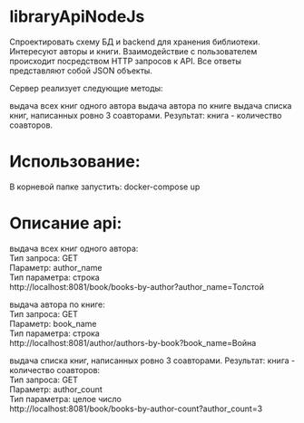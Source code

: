 # libraryApiNodeJs

Спроектировать схему БД и backend для хранения библиотеки. Интересуют авторы и книги. Взаимодействие с пользователем происходит посредством HTTP запросов к API. Все ответы представляют собой JSON объекты.

Сервер реализует следующие методы:

выдача всех книг одного автора
выдача автора по книге
выдача списка книг, написанных ровно 3 соавторами. Результат: книга - количество соавторов.

# Использование:
В корневой папке запустить:
docker-compose up

# Описание api:

выдача всех книг одного автора:<br />
Тип запроса: GET <br />
Параметр: author_name<br />
Тип параметра: строка<br />
http://localhost:8081/book/books-by-author?author_name=Толстой

выдача автора по книге:<br />
Тип запроса: GET <br />
Параметр: book_name<br />
Тип параметра: строка<br />
http://localhost:8081/author/authors-by-book?book_name=Война<br />


выдача списка книг, написанных ровно 3 соавторами. Результат: книга - количество соавторов:<br />
Тип запроса: GET <br />
Параметр: author_count<br />
Тип параметра: целое число<br />
http://localhost:8081/book/books-by-author-count?author_count=3<br />

